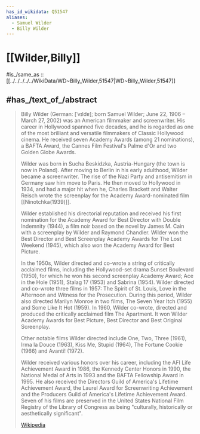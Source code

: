 ```yaml
---
has_id_wikidata: Q51547
aliases:
  - Samuel Wilder
  - Billy Wilder
---
```


# [[Wilder,Billy]] 

#is_/same_as :: [[../../../../../WikiData/WD~Billy_Wilder,51547|WD~Billy_Wilder,51547]] 

## #has_/text_of_/abstract 

> Billy Wilder (German: [ˈvɪldɐ]; born Samuel Wilder; June 22, 1906 – March 27, 2002) 
> was an American filmmaker and screenwriter. 
> His career in Hollywood spanned five decades, 
> and he is regarded as one of the most brilliant and versatile filmmakers 
> of Classic Hollywood cinema. 
> He received seven Academy Awards (among 21 nominations), 
> a BAFTA Award, the Cannes Film Festival's Palme d'Or and two Golden Globe Awards.
>
> Wilder was born in Sucha Beskidzka, Austria-Hungary (the town is now in Poland). 
> After moving to Berlin in his early adulthood, Wilder became a screenwriter. 
> The rise of the Nazi Party and antisemitism in Germany saw him move to Paris. 
> He then moved to Hollywood in 1934, and had a major hit 
> when he, Charles Brackett and Walter Reisch wrote the screenplay 
> for the Academy Award-nominated film [[Ninotchka(1939)]]. 
> 
> Wilder established his directorial reputation and received his first nomination for the Academy Award for Best Director with Double Indemnity (1944), a film noir based on the novel by James M. Cain with a screenplay by Wilder and Raymond Chandler. Wilder won the Best Director and Best Screenplay Academy Awards for The Lost Weekend (1945), which also won the Academy Award for Best Picture.
>
> In the 1950s, Wilder directed and co-wrote a string of critically acclaimed films, including the Hollywood-set drama Sunset Boulevard (1950), for which he won his second screenplay Academy Award; Ace in the Hole (1951), Stalag 17 (1953) and Sabrina (1954). Wilder directed and co-wrote three films in 1957: The Spirit of St. Louis, Love in the Afternoon and Witness for the Prosecution. During this period, Wilder also directed Marilyn Monroe in two films, The Seven Year Itch (1955) and Some Like It Hot (1959). In 1960, Wilder co-wrote, directed and produced the critically acclaimed film The Apartment. It won Wilder Academy Awards for Best Picture, Best Director and Best Original Screenplay.
>
> Other notable films Wilder directed include One, Two, Three (1961), Irma la Douce (1963), Kiss Me, Stupid (1964), The Fortune Cookie (1966) and Avanti! (1972).
>
> Wilder received various honors over his career, including the AFI Life Achievement Award in 1986, the Kennedy Center Honors in 1990, the National Medal of Arts in 1993 and the BAFTA Fellowship Award in 1995. He also received the Directors Guild of America's Lifetime Achievement Award, the Laurel Award for Screenwriting Achievement and the Producers Guild of America's Lifetime Achievement Award. Seven of his films are preserved in the United States National Film Registry of the Library of Congress as being "culturally, historically or aesthetically significant".
>
> [Wikipedia](https://en.wikipedia.org/wiki/Billy%20Wilder) 

